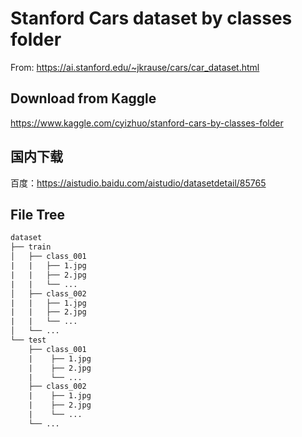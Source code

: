 # Stanford Cars dataset by classes folder
From: https://ai.stanford.edu/~jkrause/cars/car_dataset.html


## Download from Kaggle

https://www.kaggle.com/cyizhuo/stanford-cars-by-classes-folder

## 国内下载

百度：https://aistudio.baidu.com/aistudio/datasetdetail/85765

## File Tree

```txt
dataset
├── train
│   ├── class_001
|   |   ├── 1.jpg
|   |   ├── 2.jpg
|   |   └── ...
│   ├── class_002
|   |   ├── 1.jpg
|   |   ├── 2.jpg
|   |   └── ...
│   └── ...
└── test
    ├── class_001
    |    ├── 1.jpg
    |    ├── 2.jpg
    |    └── ...
    ├── class_002
    |    ├── 1.jpg
    |    ├── 2.jpg
    |    └── ...
    └── ...
```
